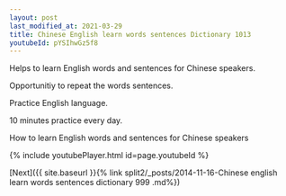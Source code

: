 ```yaml
---
layout: post
last_modified_at: 2021-03-29
title: Chinese English learn words sentences Dictionary 1013 
youtubeId: pYSIhwGz5f8
---
```

 
 
Helps to learn English words and sentences for Chinese speakers.

Opportunitiy to repeat the words sentences. 

Practice English language. 
 
10 minutes practice every day. 
 
How to learn English words and sentences for Chinese speakers 
 
{% include youtubePlayer.html id=page.youtubeId %}
 
 
[Next]({{ site.baseurl }}{% link  split2/_posts/2014-11-16-Chinese english learn words sentences dictionary 999 .md%})
 
